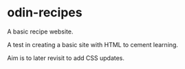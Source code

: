 # odin-recipes
A basic recipe website.

A test in creating a basic site with HTML to cement learning.

Aim is to later revisit to add CSS updates.

